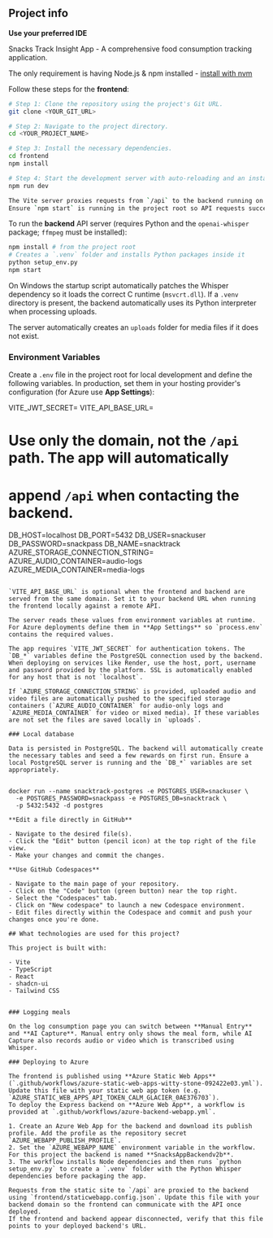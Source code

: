 

## Project info

**Use your preferred IDE**

Snacks Track Insight App - A comprehensive food consumption tracking application.

The only requirement is having Node.js & npm installed - [install with nvm](https://github.com/nvm-sh/nvm#installing-and-updating)

Follow these steps for the **frontend**:

```sh
# Step 1: Clone the repository using the project's Git URL.
git clone <YOUR_GIT_URL>

# Step 2: Navigate to the project directory.
cd <YOUR_PROJECT_NAME>

# Step 3: Install the necessary dependencies.
cd frontend
npm install

# Step 4: Start the development server with auto-reloading and an instant preview.
npm run dev

The Vite server proxies requests from `/api` to the backend running on port `4000`.
Ensure `npm start` is running in the project root so API requests succeed during development.
```

To run the **backend** API server (requires Python and the `openai-whisper` package; `ffmpeg` must be installed):

```sh
npm install # from the project root
# Creates a `.venv` folder and installs Python packages inside it
python setup_env.py
npm start
```

On Windows the startup script automatically patches the Whisper dependency so it
loads the correct C runtime (`msvcrt.dll`). If a `.venv` directory is present,
the backend automatically uses its Python interpreter when processing uploads.

The server automatically creates an `uploads` folder for media files if it does not exist.

### Environment Variables

Create a `.env` file in the project root for local development and define the following variables. In production, set them in your hosting provider's configuration (for Azure use **App Settings**):

VITE_JWT_SECRET=<your secret key>
VITE_API_BASE_URL=<deployed backend URL>
# Use only the domain, not the `/api` path. The app will automatically
# append `/api` when contacting the backend.
DB_HOST=localhost
DB_PORT=5432
DB_USER=snackuser
DB_PASSWORD=snackpass
DB_NAME=snacktrack
AZURE_STORAGE_CONNECTION_STRING=<your connection string>
AZURE_AUDIO_CONTAINER=audio-logs
AZURE_MEDIA_CONTAINER=media-logs
```

`VITE_API_BASE_URL` is optional when the frontend and backend are served from the same domain. Set it to your backend URL when running the frontend locally against a remote API.

The server reads these values from environment variables at runtime. For Azure deployments define them in **App Settings** so `process.env` contains the required values.

The app requires `VITE_JWT_SECRET` for authentication tokens. The `DB_*` variables define the PostgreSQL connection used by the backend. When deploying on services like Render, use the host, port, username and password provided by the platform. SSL is automatically enabled for any host that is not `localhost`.

If `AZURE_STORAGE_CONNECTION_STRING` is provided, uploaded audio and video files are automatically pushed to the specified storage containers (`AZURE_AUDIO_CONTAINER` for audio-only logs and `AZURE_MEDIA_CONTAINER` for video or mixed media). If these variables are not set the files are saved locally in `uploads`.

### Local database

Data is persisted in PostgreSQL. The backend will automatically create the necessary tables and seed a few rewards on first run. Ensure a local PostgreSQL server is running and the `DB_*` variables are set appropriately.


docker run --name snacktrack-postgres -e POSTGRES_USER=snackuser \
  -e POSTGRES_PASSWORD=snackpass -e POSTGRES_DB=snacktrack \
  -p 5432:5432 -d postgres

**Edit a file directly in GitHub**

- Navigate to the desired file(s).
- Click the "Edit" button (pencil icon) at the top right of the file view.
- Make your changes and commit the changes.

**Use GitHub Codespaces**

- Navigate to the main page of your repository.
- Click on the "Code" button (green button) near the top right.
- Select the "Codespaces" tab.
- Click on "New codespace" to launch a new Codespace environment.
- Edit files directly within the Codespace and commit and push your changes once you're done.

## What technologies are used for this project?

This project is built with:

- Vite
- TypeScript
- React
- shadcn-ui
- Tailwind CSS


### Logging meals

On the log consumption page you can switch between **Manual Entry** and **AI Capture**. Manual entry only shows the meal form, while AI Capture also records audio or video which is transcribed using Whisper.

### Deploying to Azure

The frontend is published using **Azure Static Web Apps** (`.github/workflows/azure-static-web-apps-witty-stone-092422e03.yml`).
Update this file with your static web app token (e.g. `AZURE_STATIC_WEB_APPS_API_TOKEN_CALM_GLACIER_0AE376703`).
To deploy the Express backend on **Azure Web App**, a workflow is provided at `.github/workflows/azure-backend-webapp.yml`.

1. Create an Azure Web App for the backend and download its publish profile. Add the profile as the repository secret `AZURE_WEBAPP_PUBLISH_PROFILE`.
2. Set the `AZURE_WEBAPP_NAME` environment variable in the workflow. For this project the backend is named **SnacksAppBackendv2b**.
3. The workflow installs Node dependencies and then runs `python setup_env.py` to create a `.venv` folder with the Python Whisper dependencies before packaging the app.

Requests from the static site to `/api` are proxied to the backend using `frontend/staticwebapp.config.json`. Update this file with your backend domain so the frontend can communicate with the API once deployed.
If the frontend and backend appear disconnected, verify that this file points to your deployed backend's URL.
